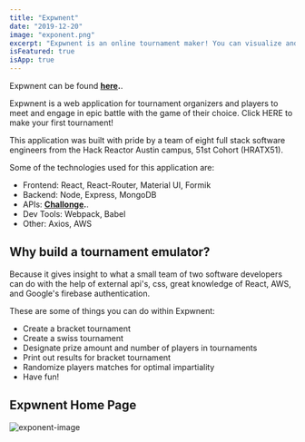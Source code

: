 ```yaml
---
title: "Expwnent"
date: "2019-12-20"
image: "exponent.png"
excerpt: "Expwnent is an online tournament maker! You can visualize and create match ups all the within!"
isFeatured: true
isApp: true
---
```


Expwnent can be found **[here](http://expwnent.com).**.

Expwnent is a web application for tournament organizers and players to meet and engage in epic battle with the game of their choice. Click HERE to make your first tournament!

This application was built with pride by a team of eight full stack software engineers from the Hack Reactor Austin campus, 51st Cohort (HRATX51).

Some of the technologies used for this application are: 
* Frontend: React, React-Router, Material UI, Formik
* Backend: Node, Express, MongoDB
* APIs: **[Challonge](https://challonge.com/).**.
* Dev Tools: Webpack, Babel
* Other: Axios, AWS

## Why build a tournament emulator?

Because it gives insight to what a small team of two software developers can do with the help of external api's, css,
great knowledge of React, AWS, and Google's firebase authentication.

These are some of things you can do within Expwnent: 

- Create a bracket tournament
- Create a swiss tournament
- Designate prize amount and number of players in tournaments
- Print out results for bracket tournament
- Randomize players matches for optimal impartiality
- Have fun!

## Expwnent Home Page

![exponent-image](exponent.png)